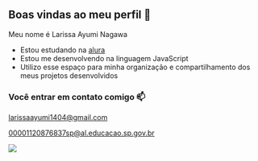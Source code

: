 ## Boas vindas ao meu perfil 💙

Meu nome é Larissa Ayumi Nagawa

- Estou estudando na [alura](https://www.alura.com.br)
- Estou me desenvolvendo na linguagem JavaScript
- Utilizo esse espaço para minha organização e compartilhamento dos meus projetos desenvolvidos

### Você entrar em contato comigo 📫

larissaayumi1404@gmail.com

00001120876837sp@al.educacao.sp.gov.br

![](https://media.tenor.com/c56mUPIqFyUAAAAi/hello-kitty.gif)
